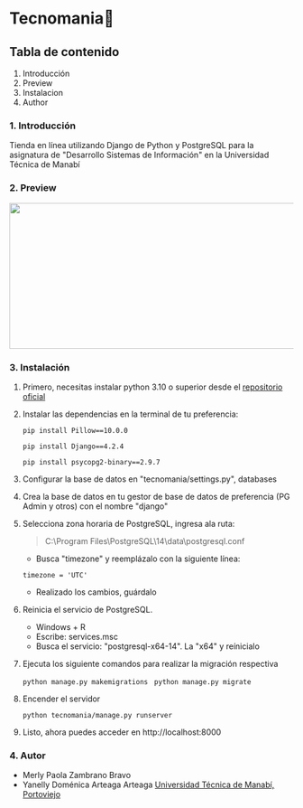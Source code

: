 # Tecnomania🛒

## Tabla de contenido

1. Introducción
2. Preview
3. Instalacion
4. Author

### **1. Introducción**

Tienda en línea utilizando Django de Python y PostgreSQL para la asignatura de "Desarrollo Sistemas de Información" en la Universidad Técnica de Manabí

### **2. Preview**

<img src="https://i.postimg.cc/65jqSyjH/Captura-de-pantalla-2023-08-19-234941.jpg" width="550" height="258"/>

### **3. Instalación**

1. Primero, necesitas instalar python 3.10 o superior desde el [repositorio oficial](https://www.python.org/downloads/)
2. Instalar las dependencias en la terminal de tu preferencia:

   `pip install Pillow==10.0.0`

   `pip install Django==4.2.4`

   `pip install psycopg2-binary==2.9.7`

3. Configurar la base de datos en "tecnomania/settings.py", databases
4. Crea la base de datos en tu gestor de base de datos de preferencia (PG Admin y otros) con el nombre "django"
5. Selecciona zona horaria de PostgreSQL, ingresa ala ruta:

   > C:\Program Files\PostgreSQL\14\data\postgresql.conf

   - Busca "timezone" y reemplázalo con la siguiente línea:

   `timezone = 'UTC'`

   - Realizado los cambios, guárdalo

6. Reinicia el servicio de PostgreSQL.
   - Windows + R
   - Escribe: services.msc
   - Busca el servicio: "postgresql-x64-14". La "x64" y reínicialo
7. Ejecuta los siguiente comandos para realizar la migración respectiva

   `python manage.py makemigrations `
   `python manage.py migrate`

8. Encender el servidor

   `python tecnomania/manage.py runserver`

9. Listo, ahora puedes acceder en http://localhost:8000

### **4. Autor**

- Merly Paola Zambrano Bravo
- Yanelly Doménica Arteaga Arteaga
  [Universidad Técnica de Manabí, Portoviejo](https://utm.edu.ec)
